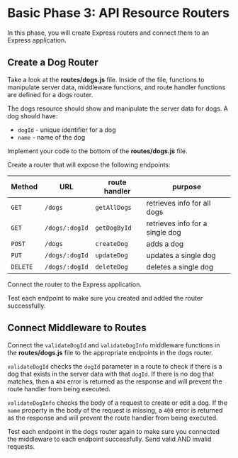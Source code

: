 # Basic Phase 3: API Resource Routers

In this phase, you will create Express routers and connect them to an
Express application.

## Create a Dog Router

Take a look at the __routes/dogs.js__ file. Inside of the file, functions to
manipulate server data, middleware functions, and route handler functions are
defined for a dogs router.

The dogs resource should show and manipulate the server data for dogs. A dog
should have:

- `dogId` - unique identifier for a dog
- `name` - name of the dog

Implement your code to the bottom of the __routes/dogs.js__ file.

Create a router that will expose the following endpoints:

| Method   | URL            | route handler | purpose                         |
| -------- | -------------- | ------------- | ------------------------------- |
| `GET`    | `/dogs`        | `getAllDogs`  | retrieves info for all dogs     |
| `GET`    | `/dogs/:dogId` | `getDogById`  | retrieves info for a single dog |
| `POST`   | `/dogs`        | `createDog`   | adds a dog                      |
| `PUT`    | `/dogs/:dogId` | `updateDog`   | updates a single dog            |
| `DELETE` | `/dogs/:dogId` | `deleteDog`   | deletes a single dog            |

Connect the router to the Express application.

Test each endpoint to make sure you created and added the router successfully.

## Connect Middleware to Routes

Connect the `validateDogId` and `validateDogInfo` middleware functions in the
__routes/dogs.js__ file to the appropriate endpoints in the dogs router.

`validateDogId` checks the `dogId` parameter in a route to check if there is a
dog that exists in the server data with that `dogId`. If there is no dog that
matches, then a `404` error is returned as the response and will prevent the
route handler from being executed.

`validateDogInfo` checks the body of a request to create or edit a dog. If the
`name` property in the body of the request is missing, a `400` error is returned
as the response and will prevent the route handler from being executed.

Test each endpoint in the dogs router again to make sure you connected the
middleware to each endpoint successfully. Send valid AND invalid requests.
